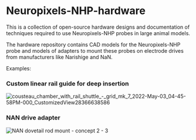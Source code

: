 # Neuropixels-NHP-hardware
 
This is a collection of open-source hardware designs and documentation of techniques required to use Neuropixels-NHP probes in large animal models. 

The hardware repository contains CAD models for the Neuropixels-NHP probe and models of adapters to mount these probes on electrode drives from manufacturers like Narishige and NaN. 


Examples:

### Custom linear rail guide for deep insertion

![cousteau_chamber_with_rail_shuttle_-_grid_mk_7_2022-May-03_04-45-58PM-000_CustomizedView28366638586](https://user-images.githubusercontent.com/768056/199261985-25c108b2-2d36-405a-8038-47a3bb62a5f5.png)

### NAN drive adapter


![NAN dovetail rod mount - concept 2 - 3](https://user-images.githubusercontent.com/768056/199263060-92165520-8abc-41f7-8434-deb7cd273246.png)

